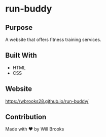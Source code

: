 # run-buddy

## Purpose
A website that offers fitness training services.

## Built With
* HTML
* CSS

## Website
https://wbrooks28.github.io/run-buddy/

## Contribution
Made with ❤️ by Will Brooks
